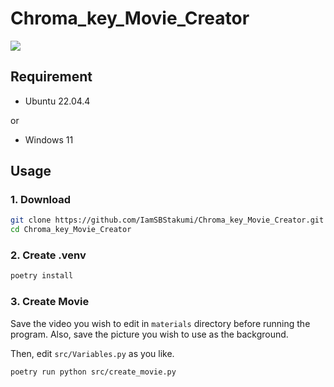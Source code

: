 # Chroma_key_Movie_Creator

<img src="https://img.shields.io/badge/-Python-F2C63C.svg?logo=python&style=for-the-badge">

## Requirement

- Ubuntu 22.04.4

or

- Windows 11

## Usage

### 1. Download

```bash
git clone https://github.com/IamSBStakumi/Chroma_key_Movie_Creator.git
cd Chroma_key_Movie_Creator
```

### 2. Create .venv

```bash
poetry install
```

### 3. Create Movie

Save the video you wish to edit in `materials` directory before running the program.
Also, save the picture you wish to use as the background.

Then, edit `src/Variables.py` as you like.

```bash
poetry run python src/create_movie.py
```
